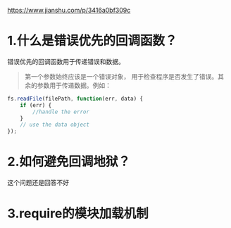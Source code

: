 https://www.jianshu.com/p/3416a0bf309c

# 1.什么是错误优先的回调函数？

错误优先的回调函数用于传递错误和数据。

> 第一个参数始终应该是一个错误对象， 用于检查程序是否发生了错误。其余的参数用于传递数据。例如：

```js
fs.readFile(filePath, function(err, data) {  
    if (err) {
        //handle the error
    }
    // use the data object
});
```

# 2.如何避免回调地狱？

这个问题还是回答不好

# 3.require的模块加载机制

